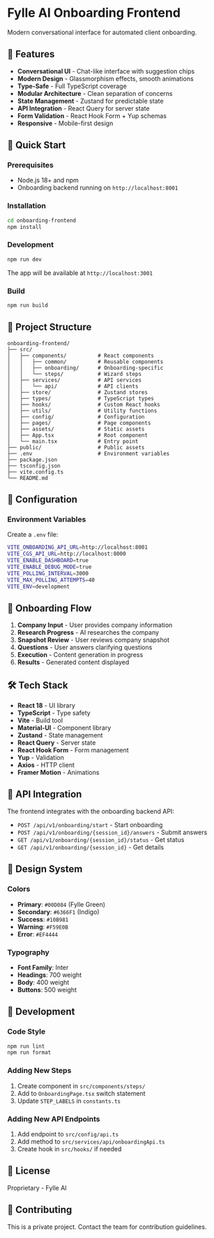 # Fylle AI Onboarding Frontend

Modern conversational interface for automated client onboarding.

## 🎨 Features

- **Conversational UI** - Chat-like interface with suggestion chips
- **Modern Design** - Glassmorphism effects, smooth animations
- **Type-Safe** - Full TypeScript coverage
- **Modular Architecture** - Clean separation of concerns
- **State Management** - Zustand for predictable state
- **API Integration** - React Query for server state
- **Form Validation** - React Hook Form + Yup schemas
- **Responsive** - Mobile-first design

## 🚀 Quick Start

### Prerequisites

- Node.js 18+ and npm
- Onboarding backend running on `http://localhost:8001`

### Installation

```bash
cd onboarding-frontend
npm install
```

### Development

```bash
npm run dev
```

The app will be available at `http://localhost:3001`

### Build

```bash
npm run build
```

## 📁 Project Structure

```
onboarding-frontend/
├── src/
│   ├── components/          # React components
│   │   ├── common/          # Reusable components
│   │   ├── onboarding/      # Onboarding-specific
│   │   └── steps/           # Wizard steps
│   ├── services/            # API services
│   │   └── api/             # API clients
│   ├── store/               # Zustand stores
│   ├── types/               # TypeScript types
│   ├── hooks/               # Custom React hooks
│   ├── utils/               # Utility functions
│   ├── config/              # Configuration
│   ├── pages/               # Page components
│   ├── assets/              # Static assets
│   ├── App.tsx              # Root component
│   └── main.tsx             # Entry point
├── public/                  # Public assets
├── .env                     # Environment variables
├── package.json
├── tsconfig.json
├── vite.config.ts
└── README.md
```

## 🔧 Configuration

### Environment Variables

Create a `.env` file:

```bash
VITE_ONBOARDING_API_URL=http://localhost:8001
VITE_CGS_API_URL=http://localhost:8000
VITE_ENABLE_DASHBOARD=true
VITE_ENABLE_DEBUG_MODE=true
VITE_POLLING_INTERVAL=3000
VITE_MAX_POLLING_ATTEMPTS=40
VITE_ENV=development
```

## 🎯 Onboarding Flow

1. **Company Input** - User provides company information
2. **Research Progress** - AI researches the company
3. **Snapshot Review** - User reviews company snapshot
4. **Questions** - User answers clarifying questions
5. **Execution** - Content generation in progress
6. **Results** - Generated content displayed

## 🛠️ Tech Stack

- **React 18** - UI library
- **TypeScript** - Type safety
- **Vite** - Build tool
- **Material-UI** - Component library
- **Zustand** - State management
- **React Query** - Server state
- **React Hook Form** - Form management
- **Yup** - Validation
- **Axios** - HTTP client
- **Framer Motion** - Animations

## 📡 API Integration

The frontend integrates with the onboarding backend API:

- `POST /api/v1/onboarding/start` - Start onboarding
- `POST /api/v1/onboarding/{session_id}/answers` - Submit answers
- `GET /api/v1/onboarding/{session_id}/status` - Get status
- `GET /api/v1/onboarding/{session_id}` - Get details

## 🎨 Design System

### Colors

- **Primary**: `#00D084` (Fylle Green)
- **Secondary**: `#6366F1` (Indigo)
- **Success**: `#10B981`
- **Warning**: `#F59E0B`
- **Error**: `#EF4444`

### Typography

- **Font Family**: Inter
- **Headings**: 700 weight
- **Body**: 400 weight
- **Buttons**: 500 weight

## 🧪 Development

### Code Style

```bash
npm run lint
npm run format
```

### Adding New Steps

1. Create component in `src/components/steps/`
2. Add to `OnboardingPage.tsx` switch statement
3. Update `STEP_LABELS` in `constants.ts`

### Adding New API Endpoints

1. Add endpoint to `src/config/api.ts`
2. Add method to `src/services/api/onboardingApi.ts`
3. Create hook in `src/hooks/` if needed

## 📝 License

Proprietary - Fylle AI

## 🤝 Contributing

This is a private project. Contact the team for contribution guidelines.

